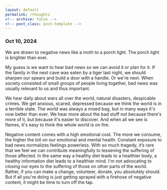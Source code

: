 ```yaml
---
layout: default
permalink: /thoughts
<!-- archive: false -->
<!-- post_class: post-template -->
---
```


### Oct 10, 2024

We are drawn to negative news like a moth to a porch light. The porch light is brighter than ever.

My guess is we want to hear bad news so we can avoid it or plan for it. If the family in the next cave was eaten by a tiger last night, we should sharpen our spears and build a door with a handle. Or we're next. When society consisted of small groups of people living together, bad news was usually relevant to us and thus important.

We hear daily about wars all over the world, natural disasters, despicable crimes. We get anxious, scared, depressed because we think the world is in a terrible state. The world was always a mixed bag, but in many ways it's now better than ever. We hear more about the bad stuff not because there's more of it, but because it's easier to discover. And when all we see is flames, it's easy to think the whole world is on fire.

Negative content comes with a high emotional cost. The more we consume, the higher the toll on our emotional and mental health. Constant exposure to bad news normalizes feelings powerless. With so much tragedy, it’s rare that we feel we can contribute meaningfully to lessening the suffering of those affected. In the same way a healthy diet leads to a healthier body, a healthy information diet leads to a healthier mind. I'm not advocating to closing our eyes to the suffering of those on other parts of the world. Rather, if you can make a change, volunteer, donate, you absolutely should. But if all you're doing is just getting sprayed with a firehose of negative content, it might be time to turn off the tap. 



